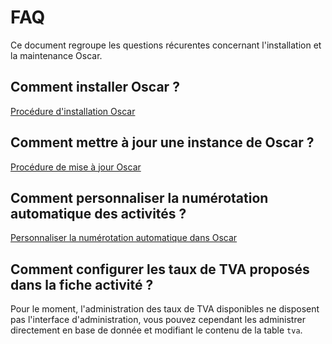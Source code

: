 # FAQ

Ce document regroupe les questions récurentes concernant l'installation et la maintenance Oscar.


## Comment installer Oscar ? 

[Procédure d'installation Oscar](install-prod.md)


## Comment mettre à jour une instance de Oscar ?

[Procédure de mise à jour Oscar](update.md)


## Comment personnaliser la numérotation automatique des activités ?

[Personnaliser la numérotation automatique dans Oscar](numerotation.md)


## Comment configurer les taux de TVA proposés dans la fiche activité ?

Pour le moment, l'administration des taux de TVA disponibles ne disposent pas l'interface d'administration, vous pouvez cependant les administrer directement en base de donnée et modifiant le contenu de la table `tva`.
